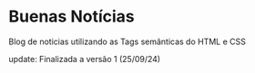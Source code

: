 # Buenas Notícias

Blog de noticias utilizando as Tags semânticas do HTML e CSS

update: Finalizada a versão 1 (25/09/24)
